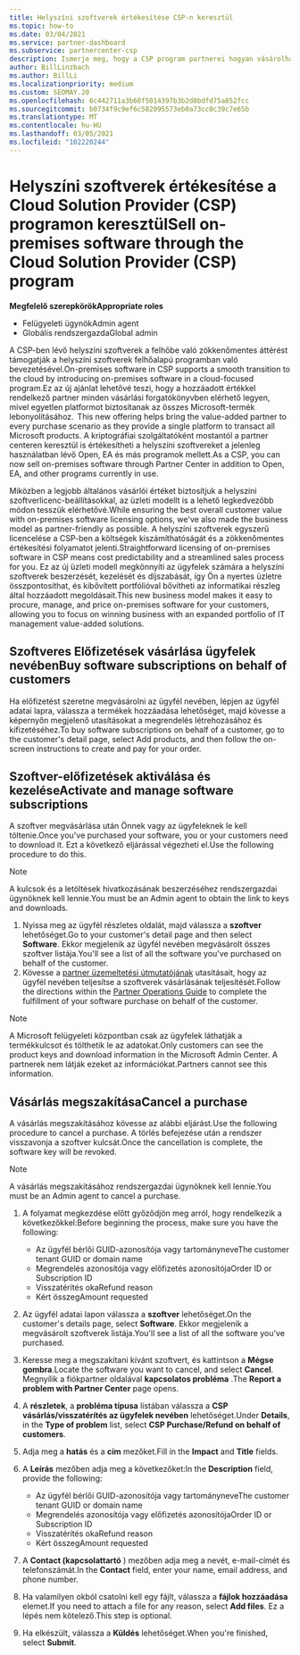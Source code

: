 ```yaml
---
title: Helyszíni szoftverek értékesítése CSP-n keresztül
ms.topic: how-to
ms.date: 03/04/2021
ms.service: partner-dashboard
ms.subservice: partnercenter-csp
description: Ismerje meg, hogy a CSP program partnerei hogyan vásárolhatják meg, kezelhetik, értékesítik és törölhetik a helyszíni szoftveres előfizetéseket a partner Centerben lévő ügyfelek nevében.
author: BillLinzbach
ms.author: BillLi
ms.localizationpriority: medium
ms.custom: SEOMAY.20
ms.openlocfilehash: 6c442711a3b60f5014397b3b2d8bdfd75a852fcc
ms.sourcegitcommit: b0734f9c9ef6c582095573eb0a73cc0c39c7e65b
ms.translationtype: MT
ms.contentlocale: hu-HU
ms.lasthandoff: 03/05/2021
ms.locfileid: "102220244"
---
```

# <a name="sell-on-premises-software-through-the-cloud-solution-provider-csp-program"></a><span data-ttu-id="9dc48-103">Helyszíni szoftverek értékesítése a Cloud Solution Provider (CSP) programon keresztül</span><span class="sxs-lookup"><span data-stu-id="9dc48-103">Sell on-premises software through the Cloud Solution Provider (CSP) program</span></span>

<span data-ttu-id="9dc48-104">**Megfelelő szerepkörök**</span><span class="sxs-lookup"><span data-stu-id="9dc48-104">**Appropriate roles**</span></span>

- <span data-ttu-id="9dc48-105">Felügyeleti ügynök</span><span class="sxs-lookup"><span data-stu-id="9dc48-105">Admin agent</span></span>
- <span data-ttu-id="9dc48-106">Globális rendszergazda</span><span class="sxs-lookup"><span data-stu-id="9dc48-106">Global admin</span></span>

<span data-ttu-id="9dc48-107">A CSP-ben lévő helyszíni szoftverek a felhőbe való zökkenőmentes áttérést támogatják a helyszíni szoftverek felhőalapú programban való bevezetésével.</span><span class="sxs-lookup"><span data-stu-id="9dc48-107">On-premises software in CSP supports a smooth transition to the cloud by introducing on-premises software in a cloud-focused program.</span></span><span data-ttu-id="9dc48-108">Ez az új ajánlat lehetővé teszi, hogy a hozzáadott értékkel rendelkező partner minden vásárlási forgatókönyvben elérhető legyen, mivel egyetlen platformot biztosítanak az összes Microsoft-termék lebonyolításához.</span><span class="sxs-lookup"><span data-stu-id="9dc48-108">  This new offering helps bring the value-added partner to every purchase scenario as they provide a single platform to transact all Microsoft products.</span></span> <span data-ttu-id="9dc48-109">A kriptográfiai szolgáltatóként mostantól a partner centeren keresztül is értékesítheti a helyszíni szoftvereket a jelenleg használatban lévő Open, EA és más programok mellett.</span><span class="sxs-lookup"><span data-stu-id="9dc48-109">As a CSP, you can now sell on-premises software through Partner Center in addition to Open, EA, and other programs currently in use.</span></span>  
 
<span data-ttu-id="9dc48-110">Miközben a legjobb általános vásárlói értéket biztosítjuk a helyszíni szoftverlicenc-beállításokkal, az üzleti modellt is a lehető legkedvezőbb módon tesszük elérhetővé.</span><span class="sxs-lookup"><span data-stu-id="9dc48-110">While ensuring the best overall customer value with on-premises software licensing options, we've also made the business model as partner-friendly as possible.</span></span> <span data-ttu-id="9dc48-111">A helyszíni szoftverek egyszerű licencelése a CSP-ben a költségek kiszámíthatóságát és a zökkenőmentes értékesítési folyamatot jelenti.</span><span class="sxs-lookup"><span data-stu-id="9dc48-111">Straightforward licensing of on-premises software in CSP means cost predictability and a streamlined sales process for you.</span></span> <span data-ttu-id="9dc48-112">Ez az új üzleti modell megkönnyíti az ügyfelek számára a helyszíni szoftverek beszerzését, kezelését és díjszabását, így Ön a nyertes üzletre összpontosíthat, és kibővített portfólióval bővítheti az informatikai részleg által hozzáadott megoldásait.</span><span class="sxs-lookup"><span data-stu-id="9dc48-112">This new business model makes it easy to procure, manage, and price on-premises software for your customers, allowing you to focus on winning business with an expanded portfolio of IT management value-added solutions.</span></span>

## <a name="buy-software-subscriptions-on-behalf-of-customers"></a><span data-ttu-id="9dc48-113">Szoftveres Előfizetések vásárlása ügyfelek nevében</span><span class="sxs-lookup"><span data-stu-id="9dc48-113">Buy software subscriptions on behalf of customers</span></span>

<span data-ttu-id="9dc48-114">Ha előfizetést szeretne megvásárolni az ügyfél nevében, lépjen az ügyfél adatai lapra, válassza a termékek hozzáadása lehetőséget, majd kövesse a képernyőn megjelenő utasításokat a megrendelés létrehozásához és kifizetéséhez.</span><span class="sxs-lookup"><span data-stu-id="9dc48-114">To buy software subscriptions on behalf of a customer, go to the customer's detail page, select Add products, and then follow the on-screen instructions to create and pay for your order.</span></span>

## <a name="activate-and-manage-software-subscriptions"></a><span data-ttu-id="9dc48-115">Szoftver-előfizetések aktiválása és kezelése</span><span class="sxs-lookup"><span data-stu-id="9dc48-115">Activate and manage software subscriptions</span></span>

<span data-ttu-id="9dc48-116">A szoftver megvásárlása után Önnek vagy az ügyfeleknek le kell töltenie.</span><span class="sxs-lookup"><span data-stu-id="9dc48-116">Once you've purchased your software, you or your customers need to download it.</span></span> <span data-ttu-id="9dc48-117">Ezt a következő eljárással végezheti el.</span><span class="sxs-lookup"><span data-stu-id="9dc48-117">Use the following procedure to do this.</span></span>

>[!NOTE]
><span data-ttu-id="9dc48-118">A kulcsok és a letöltések hivatkozásának beszerzéséhez rendszergazdai ügynöknek kell lennie.</span><span class="sxs-lookup"><span data-stu-id="9dc48-118">You must be an Admin agent to obtain the link to keys and downloads.</span></span>

1. <span data-ttu-id="9dc48-119">Nyissa meg az ügyfél részletes oldalát, majd válassza a **szoftver** lehetőséget.</span><span class="sxs-lookup"><span data-stu-id="9dc48-119">Go to your customer's detail page and then select **Software**.</span></span> <span data-ttu-id="9dc48-120">Ekkor megjelenik az ügyfél nevében megvásárolt összes szoftver listája.</span><span class="sxs-lookup"><span data-stu-id="9dc48-120">You'll see a list of all the software you've purchased on behalf of the customer.</span></span>
2. <span data-ttu-id="9dc48-121">Kövesse a [partner üzemeltetési útmutatójának](https://partner.microsoft.com/resources/detail/partner-center-new-commerce-operations-guide-pdf) utasításait, hogy az ügyfél nevében teljesítse a szoftverek vásárlásának teljesítését.</span><span class="sxs-lookup"><span data-stu-id="9dc48-121">Follow the directions within the [Partner Operations Guide](https://partner.microsoft.com/resources/detail/partner-center-new-commerce-operations-guide-pdf) to complete the fulfillment of your software purchase on behalf of the customer.</span></span>

>[!NOTE]
><span data-ttu-id="9dc48-122">A Microsoft felügyeleti központban csak az ügyfelek láthatják a termékkulcsot és tölthetik le az adatokat.</span><span class="sxs-lookup"><span data-stu-id="9dc48-122">Only customers can see the product keys and download information in the Microsoft Admin Center.</span></span> <span data-ttu-id="9dc48-123">A partnerek nem látják ezeket az információkat.</span><span class="sxs-lookup"><span data-stu-id="9dc48-123">Partners cannot see this information.</span></span>

## <a name="cancel-a-purchase"></a><span data-ttu-id="9dc48-124">Vásárlás megszakítása</span><span class="sxs-lookup"><span data-stu-id="9dc48-124">Cancel a purchase</span></span>

<span data-ttu-id="9dc48-125">A vásárlás megszakításához kövesse az alábbi eljárást.</span><span class="sxs-lookup"><span data-stu-id="9dc48-125">Use the following procedure to cancel a purchase.</span></span> <span data-ttu-id="9dc48-126">A törlés befejezése után a rendszer visszavonja a szoftver kulcsát.</span><span class="sxs-lookup"><span data-stu-id="9dc48-126">Once the cancellation is complete, the software key will be revoked.</span></span> 

>[!NOTE]
><span data-ttu-id="9dc48-127">A vásárlás megszakításához rendszergazdai ügynöknek kell lennie.</span><span class="sxs-lookup"><span data-stu-id="9dc48-127">You must be an Admin agent to cancel a purchase.</span></span> 

1.  <span data-ttu-id="9dc48-128">A folyamat megkezdése előtt győződjön meg arról, hogy rendelkezik a következőkkel:</span><span class="sxs-lookup"><span data-stu-id="9dc48-128">Before beginning the process, make sure you have the following:</span></span> 
    - <span data-ttu-id="9dc48-129">Az ügyfél bérlői GUID-azonosítója vagy tartományneve</span><span class="sxs-lookup"><span data-stu-id="9dc48-129">The customer tenant GUID or domain name</span></span>
    - <span data-ttu-id="9dc48-130">Megrendelés azonosítója vagy előfizetés azonosítója</span><span class="sxs-lookup"><span data-stu-id="9dc48-130">Order ID or Subscription ID</span></span>
    - <span data-ttu-id="9dc48-131">Visszatérítés oka</span><span class="sxs-lookup"><span data-stu-id="9dc48-131">Refund reason</span></span>
    - <span data-ttu-id="9dc48-132">Kért összeg</span><span class="sxs-lookup"><span data-stu-id="9dc48-132">Amount requested</span></span>

2.  <span data-ttu-id="9dc48-133">Az ügyfél adatai lapon válassza a **szoftver** lehetőséget.</span><span class="sxs-lookup"><span data-stu-id="9dc48-133">On the customer's details page, select **Software**.</span></span> <span data-ttu-id="9dc48-134">Ekkor megjelenik a megvásárolt szoftverek listája.</span><span class="sxs-lookup"><span data-stu-id="9dc48-134">You'll see a list of all the software you've purchased.</span></span> 

3.  <span data-ttu-id="9dc48-135">Keresse meg a megszakítani kívánt szoftvert, és kattintson a **Mégse gombra**.</span><span class="sxs-lookup"><span data-stu-id="9dc48-135">Locate the software you want to cancel, and select **Cancel**.</span></span> <span data-ttu-id="9dc48-136">Megnyílik a fiókpartner oldalával **kapcsolatos probléma** .</span><span class="sxs-lookup"><span data-stu-id="9dc48-136">The **Report a problem with Partner Center** page opens.</span></span> 

4.  <span data-ttu-id="9dc48-137">A **részletek**, a **probléma típusa** listában válassza a **CSP vásárlás/visszatérítés az ügyfelek nevében** lehetőséget.</span><span class="sxs-lookup"><span data-stu-id="9dc48-137">Under **Details**, in the **Type of problem** list, select **CSP Purchase/Refund on behalf of customers**.</span></span>

5.  <span data-ttu-id="9dc48-138">Adja meg a **hatás** és a **cím** mezőket.</span><span class="sxs-lookup"><span data-stu-id="9dc48-138">Fill in the **Impact** and **Title** fields.</span></span> 

6.  <span data-ttu-id="9dc48-139">A **Leírás** mezőben adja meg a következőket:</span><span class="sxs-lookup"><span data-stu-id="9dc48-139">In the **Description** field, provide the following:</span></span> 
    -   <span data-ttu-id="9dc48-140">Az ügyfél bérlői GUID-azonosítója vagy tartományneve</span><span class="sxs-lookup"><span data-stu-id="9dc48-140">The customer tenant GUID or domain name</span></span>
    -   <span data-ttu-id="9dc48-141">Megrendelés azonosítója vagy előfizetés azonosítója</span><span class="sxs-lookup"><span data-stu-id="9dc48-141">Order ID or Subscription ID</span></span>
    -   <span data-ttu-id="9dc48-142">Visszatérítés oka</span><span class="sxs-lookup"><span data-stu-id="9dc48-142">Refund reason</span></span>
    -   <span data-ttu-id="9dc48-143">Kért összeg</span><span class="sxs-lookup"><span data-stu-id="9dc48-143">Amount requested</span></span>

7.  <span data-ttu-id="9dc48-144">A **Contact (kapcsolattartó** ) mezőben adja meg a nevét, e-mail-címét és telefonszámát.</span><span class="sxs-lookup"><span data-stu-id="9dc48-144">In the **Contact** field, enter your name, email address, and phone number.</span></span> 

8.  <span data-ttu-id="9dc48-145">Ha valamilyen okból csatolni kell egy fájlt, válassza a **fájlok hozzáadása** elemet.</span><span class="sxs-lookup"><span data-stu-id="9dc48-145">If you need to attach a file for any reason, select **Add files**.</span></span> <span data-ttu-id="9dc48-146">Ez a lépés nem kötelező.</span><span class="sxs-lookup"><span data-stu-id="9dc48-146">This step is optional.</span></span> 

9.  <span data-ttu-id="9dc48-147">Ha elkészült, válassza a **Küldés** lehetőséget.</span><span class="sxs-lookup"><span data-stu-id="9dc48-147">When you're finished, select **Submit**.</span></span>
